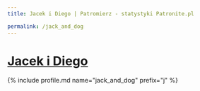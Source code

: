 ```yaml
---
title: Jacek i Diego | Patromierz - statystyki Patronite.pl

permalink: /jack_and_dog
---
```


# [Jacek i Diego](https://patronite.pl/jack_and_dog)

{% include profile.md name="jack_and_dog" prefix="j" %}
